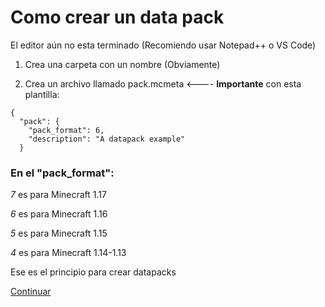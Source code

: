 # Como crear un data pack
El editor aún no esta terminado (Recomiendo usar Notepad++ o VS Code)

1. Crea una carpeta con un nombre (Obviamente)

2. Crea un archivo llamado pack.mcmeta <---- **Importante** con esta plantilla:

```
{
  "pack": {
    "pack_format": 6,
    "description": "A datapack example"
  }
```

### En el "pack_format":
_7_ es para Minecraft 1.17

_6_ es para Minecraft 1.16

_5_ es para Minecraft 1.15

_4_ es para Minecraft 1.14-1.13

Ese es el principio para crear datapacks

[Continuar](https://github.com/carlop3333/datapack.creator/blob/main/help/1./readme2_es.md)

